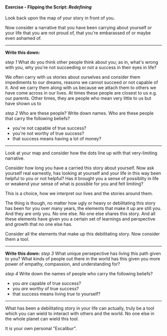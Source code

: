 #### Exercise - Flipping the Script: _Redefining_

Look back upon the map of your story in front of you.  

Now consider a narrative that you have been carrying about yourself or your life that you are not proud of, that you're embarassed of or maybe even ashamed of. 

---
**Write this down:** 

*step 1*
What do you think other people think about you; as in, what's wrong with you, why you're not succeeding or not a success in their eyes in life? 

We often carry with us stories about ourselves and consider them impediments to our dreams, reasons we cannot succeed or not capable of it.  And we carry them along with us because we attach them to others we have come across in our lives.  At times these people are closest to us e.g. our parents.  Other times, they are people who mean very little to us but have shown us to 

*step 2*
Who are these people?  Write down names.  Who are these people that carry the following beliefs?

 - you're not capable of true success?
 - you're not worthy of true success? 
 - that success means having a lot of money?

---

Look at your map and consider how the dots line up with that very-limiting narrative.

Consider how long you have a carried this story about yourself.  Now ask yourself real earnestly, has looking at yourself and your life in this way been helpful to you or not helpful?  Has it brought you a sense of possiblity in life or weakend your sense of what is possible for you and felt limiting? 

This is a choice, how we interpret our lives and the stories around them.

The thing is though, no matter how ugly or heavy or debilitating this story has been for you over many years, the elements that make it up are still you.  And they are only you.  No one else.  No one else shares this story.  And all these elements have given you a certain set of learnings and perspective and growth that no one else has.

Consider all the elements that make up this debilitating story.  Now consider them a tool.  

---
**Write this down:** 
*step 3*
What unique persepective has living this path given to you? What kinds of people out there in the world has this given you more power of empathy, compassion, and understanding for?

*step 4*
Write down the names of people who carry the following beliefs?

 - you *are* capable of true success?
 - you *are* worthy of true success? 
 - that success means living *true* to yourself?


---

What has been a debilitating story in your life can actually, truly be a tool which you can wield to interact with others and the world.  No one else in the whole planet can wield this tool.  

It is your own personal "Excalibur". 
